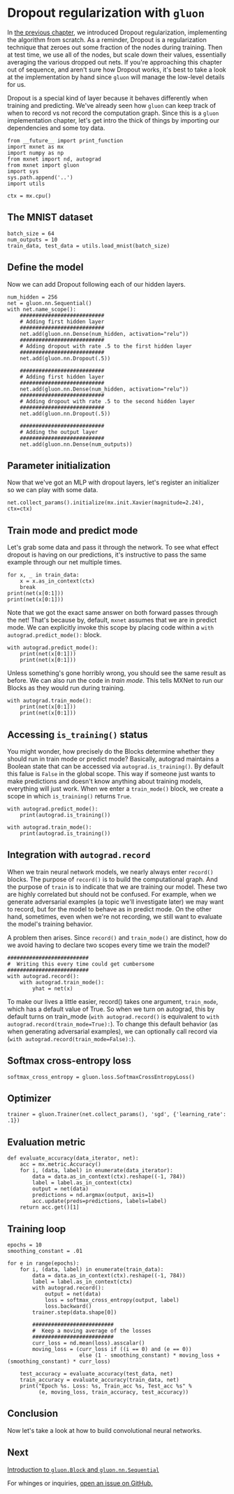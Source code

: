 # Dropout regularization with ``gluon``

In [the previous chapter](./mlp-dropout-scratch.ipynb), 
we introduced Dropout regularization, implementing the algorithm from scratch. 
As a reminder, Dropout is a regularization technique 
that zeroes out some fraction of the nodes during training. 
Then at test time, we use all of the nodes, but scale down their values,
essentially averaging the various dropped out nets. 
If you're approaching this chapter out of sequence,
and aren't sure how Dropout works, it's best to take a look at the implementation by hand
since ``gluon`` will manage the low-level details for us.

Dropout is a special kind of layer because it behaves differently 
when training and predicting. 
We've already seen how ``gluon`` can keep track of when to record vs not record the computation graph.
Since this is a ``gluon`` implementation chapter,
let's get intro the thick of things by importing our dependencies and some toy data.

```{.python .input}
from __future__ import print_function
import mxnet as mx
import numpy as np
from mxnet import nd, autograd
from mxnet import gluon
import sys
sys.path.append('..')
import utils

ctx = mx.cpu()

```

## The MNIST dataset

```{.python .input}
batch_size = 64
num_outputs = 10
train_data, test_data = utils.load_mnist(batch_size)
```

## Define the model

Now we can add Dropout following each of our hidden layers.

```{.python .input}
num_hidden = 256
net = gluon.nn.Sequential()
with net.name_scope():
    ###########################
    # Adding first hidden layer
    ###########################
    net.add(gluon.nn.Dense(num_hidden, activation="relu"))
    ###########################
    # Adding dropout with rate .5 to the first hidden layer
    ###########################
    net.add(gluon.nn.Dropout(.5))
    
    ###########################
    # Adding first hidden layer
    ###########################
    net.add(gluon.nn.Dense(num_hidden, activation="relu")) 
    ###########################
    # Adding dropout with rate .5 to the second hidden layer
    ###########################
    net.add(gluon.nn.Dropout(.5))
    
    ###########################
    # Adding the output layer
    ###########################
    net.add(gluon.nn.Dense(num_outputs))
```

## Parameter initialization

Now that we've got an MLP with dropout layers, let's register an initializer 
so we can play with some data.

```{.python .input}
net.collect_params().initialize(mx.init.Xavier(magnitude=2.24), ctx=ctx)
```

## Train mode and predict mode

Let's grab some data and pass it through the network.
To see what effect dropout is having on our predictions, 
it's instructive to pass the same example through our net multiple times.

```{.python .input}
for x, _ in train_data:
    x = x.as_in_context(ctx)
    break
print(net(x[0:1]))
print(net(x[0:1]))
```

Note that we got the exact same answer on both forward passes through the net!
That's because by, default, ``mxnet`` assumes that we are in predict mode. 
We can explicitly invoke this scope by placing code within a ``with autograd.predict_mode():`` block.

```{.python .input}
with autograd.predict_mode():
    print(net(x[0:1]))
    print(net(x[0:1]))
```

Unless something's gone horribly wrong, you should see the same result as before. 
We can also run the code in *train mode*.
This tells MXNet to run our Blocks as they would run during training.

```{.python .input}
with autograd.train_mode():
    print(net(x[0:1]))
    print(net(x[0:1]))
```

## Accessing ``is_training()`` status

You might wonder, how precisely do the Blocks determine 
whether they should run in train mode or predict mode?
Basically, autograd maintains a Boolean state 
that can be accessed via ``autograd.is_training()``. 
By default this falue is ``False`` in the global scope.
This way if someone just wants to make predictions and 
doesn't know anything about training models, everything will just work.
When we enter a ``train_mode()`` block, 
we create a scope in which ``is_training()`` returns ``True``.

```{.python .input}
with autograd.predict_mode():
    print(autograd.is_training())
    
with autograd.train_mode():
    print(autograd.is_training())
```

## Integration with ``autograd.record``

When we train neural network models,
we nearly always enter ``record()`` blocks.
The purpose of ``record()`` is to build the computational graph.
And the purpose of ``train`` is to indicate that we are training our model.
These two are highly correlated but should not be confused.
For example, when we generate adversarial examples (a topic we'll investigate later)
we may want to record, but for the model to behave as in predict mode.
On the other hand, sometimes, even when we're not recording,
we still want to evaluate the model's training behavior.

A problem then arises. Since ``record()`` and ``train_mode()``
are distinct, how do we avoid having to declare two scopes every time we train the model?

```{.python .input}
##########################
#  Writing this every time could get cumbersome
##########################
with autograd.record():
    with autograd.train_mode():
        yhat = net(x)
```

To make our lives a little easier, record() takes one argument, ``train_mode``,
which has a default value of True.
So when we turn on autograd, this by default turns on train_mode
(``with autograd.record()`` is equivalent to
``with autograd.record(train_mode=True):``).
To change this default behavior
(as when generating adversarial examples),
we can optionally call record via
(``with autograd.record(train_mode=False):``).

## Softmax cross-entropy loss

```{.python .input}
softmax_cross_entropy = gluon.loss.SoftmaxCrossEntropyLoss()
```

## Optimizer

```{.python .input}
trainer = gluon.Trainer(net.collect_params(), 'sgd', {'learning_rate': .1})
```

## Evaluation metric

```{.python .input}
def evaluate_accuracy(data_iterator, net):
    acc = mx.metric.Accuracy()
    for i, (data, label) in enumerate(data_iterator):
        data = data.as_in_context(ctx).reshape((-1, 784))
        label = label.as_in_context(ctx)
        output = net(data)
        predictions = nd.argmax(output, axis=1)
        acc.update(preds=predictions, labels=label)
    return acc.get()[1]
```

## Training loop

```{.python .input  n=17}
epochs = 10
smoothing_constant = .01

for e in range(epochs):
    for i, (data, label) in enumerate(train_data):
        data = data.as_in_context(ctx).reshape((-1, 784))
        label = label.as_in_context(ctx)
        with autograd.record():
            output = net(data)
            loss = softmax_cross_entropy(output, label)
            loss.backward()
        trainer.step(data.shape[0])

        ##########################
        #  Keep a moving average of the losses
        ##########################
        curr_loss = nd.mean(loss).asscalar()
        moving_loss = (curr_loss if ((i == 0) and (e == 0)) 
                       else (1 - smoothing_constant) * moving_loss + (smoothing_constant) * curr_loss)

    test_accuracy = evaluate_accuracy(test_data, net)
    train_accuracy = evaluate_accuracy(train_data, net)
    print("Epoch %s. Loss: %s, Train_acc %s, Test_acc %s" %
          (e, moving_loss, train_accuracy, test_accuracy))
```

## Conclusion

Now let's take a look at how to build convolutional neural networks.

## Next
[Introduction to ``gluon.Block`` and ``gluon.nn.Sequential``](../chapter03_deep-neural-networks/plumbing.ipynb)

For whinges or inquiries, [open an issue on  GitHub.](https://github.com/zackchase/mxnet-the-straight-dope)

